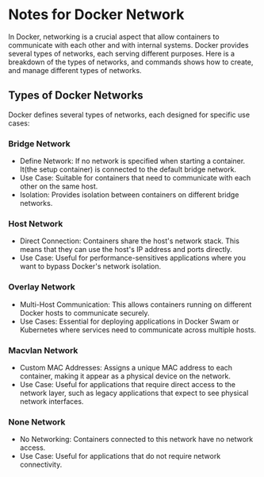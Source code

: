 # Notes for Docker Network

In Docker, networking is a crucial aspect that allow containers to communicate with each other and with internal
systems.
Docker provides several types of networks, each serving different purposes. Here is a breakdown of the types of
networks, and commands shows how to create, and manage different types of networks.

## Types of Docker Networks 
Docker defines several types of networks, each designed for specific use cases: 

### Bridge Network
* Define Network: If no network is specified when starting a container. It(the setup container) is connected to the default bridge network.
* Use Case: Suitable for containers that need to communicate with each other on the same host. 
* Isolation: Provides isolation between containers on different bridge networks. 

### Host Network
* Direct Connection: Containers share the host's network stack. This means that they can use the host's IP address and ports directly.
* Use Case: Useful for performance-sensitives applications where you want to bypass Docker's network isolation.

### Overlay Network
* Multi-Host Communication: This allows containers running on different Docker hosts to communicate securely.
* Use Cases: Essential for deploying applications in Docker Swam or Kubernetes where services need to communicate across multiple hosts. 

### Macvlan Network
* Custom MAC Addresses: Assigns a unique MAC address to each container, making it appear as a physical device on the network.
* Use Case: Useful for applications that require direct access to the network layer, such as legacy applications that expect to see physical network interfaces. 

### None Network
* No Networking: Containers connected to this network have no network access. 
* Use Case: Useful for applications that do not require network connectivity. 